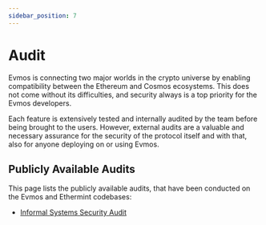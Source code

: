 ```yaml
---
sidebar_position: 7
---
```

# Audit

Evmos is connecting two major worlds in the crypto universe by enabling compatibility between the Ethereum and Cosmos ecosystems. This does not come without its difficulties, and security always is a top priority for the Evmos developers.

Each feature is extensively tested and internally audited by the team before being brought to the users. However, external audits are a valuable and necessary assurance for the security of the protocol itself and with that, also for anyone deploying on or using Evmos.

## Publicly Available Audits

This page lists the publicly available audits, that have been conducted on the Evmos and Ethermint codebases:

- [Informal Systems Security Audit](https://github.com/informalsystems/audits/blob/main/Evmos2021Q4/informal-evmos-report-2021q4.pdf)
